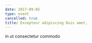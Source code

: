 ```yaml
---
date: 2017-09-05
type: event
cancelled: true
title: Excepteur adipiscing Duis amet,
---
```

in ut consectetur commodo